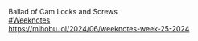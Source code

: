 Ballad of Cam Locks and Screws  
[\#<span>Weeknotes</span>](https://social.lol/tags/Weeknotes)  
[<span class="invisible">https://</span><span class="ellipsis">mihobu.lol/2024/06/weeknotes-w</span><span class="invisible">eek-25-2024</span>](https://mihobu.lol/2024/06/weeknotes-week-25-2024)